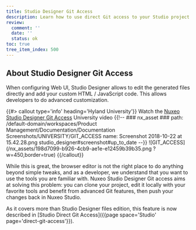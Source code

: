 ```yaml
---
title: Studio Designer Git Access
description: Learn how to use direct Git access to your Studio project.
review:
  comment: ''
  date: ''
  status: ok
toc: true
tree_item_index: 500
---
```


## About Studio Designer Git Access

When configuring Web UI, Studio Designer allows to edit the generated files directly and add your custom HTML / JavaScript code. This allows developers to do advanced customization.

{{#> callout type='info' heading='Hyland University'}}
Watch the [Nuxeo Studio Designer Git Access](https://university.hyland.com/courses/e4103) University video
{{!--     ### nx_asset ###
    path: /default-domain/workspaces/Product Management/Documentation/Documentation Screenshots/UNIVERSITY/GIT_ACCESS
    name: Screenshot 2018-10-22 at 15.42.28.png
    studio_designer#screenshot#up_to_date
--}}
![GIT_ACCESS](/nx_assets/198d7099-b926-4cb9-ae1e-e12459b39b35.png ?w=450,border=true)
{{/callout}}

While this is great, the browser editor is not the right place to do anything beyond simple tweaks, and as a developer, we understand that you want to use the tools you are familiar with. Nuxeo Studio Designer Git access aims at solving this problem: you can clone your project, edit it locally with your favorite tools and benefit from advanced Git features, then push your changes back in Nuxeo Studio.

As it covers more than Studio Designer files edition, this feature is now described in [Studio Direct Git Access]({{page space='Studio' page='direct-git-access'}}).